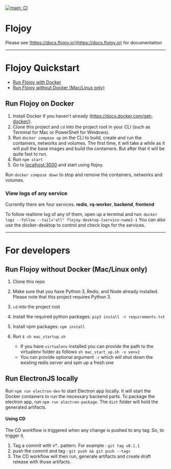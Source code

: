 [![main: CI](https://github.com/flojoy-io/flojoy-desktop/actions/workflows/main.yml/badge.svg?branch=main)](https://github.com/flojoy-io/flojoy-desktop/actions/workflows/main.yml)

# Flojoy

Please see [https://docs.flojoy.io](https://docs.flojoy.io) for documentation

***

# Flojoy Quickstart

- [Run Flojoy with Docker](#run-flojoy-on-docker)
- [Run Flojoy without Docker (Mac/Linux only)](#run-flojoy-without-docker-maclinux-only)

## Run Flojoy on Docker

1. Install Docker if you haven't already (https://docs.docker.com/get-docker/).
2. Clone this project and `cd` into the project root in your CLI (such as Terminal for Mac or PowerShell for Windows).
3. Run `docker compose up` on the CLI to build, create and run the containers, networks and volumes. The first time, it will take a while as it will pull the base images and build the containers. But after that it will be quite fast to run.
4. Run `npm start`
5. Go to [localhost:3000](http://localhost:3000) and start using flojoy.

Run `docker compose down` to stop and remove the containers, networks and volumes.

### View logs of any service

Currently there are four services.
**redis**, **rq-worker**, **backend**, **frontend**

To follow realtime log of any of them, open up a terminal and run:
`docker logs --follow --tail="all" flojoy-desktop-{service-name}-1`
You can also use the docker-desktop to control and check logs for the services.

***

# For developers

## Run Flojoy without Docker (Mac/Linux only)

1. Clone this repo
2. Make sure that you have Python 3, Redis, and Node already installed. Please note that this project requires Python 3.
3. `cd` into the project root
4. Install the required python packages: `pip3 install -r requirements.txt`
5. Install npm packages: `npm install`
6. Run `$ sh mac_startup.sh`

   - If you have `virtualenv` installed you can provide the path to the virtualenv folder as follows `sh mac_start_up.sh -v venv2`
   - You can provide optional argument `-r` which will shut down the existing redis server and spin up a fresh one

## Run ElectronJS locally
Run `npm run electron-dev` to start Electron app locally. It will start the Docker containers to run the necessary backend parts.
To package the electron app, run `npm run electron-package`. The `dist` folder will hold the generated artifacts.


#### Using CD
The CD workflow is triggered when any change is pushed to any tag. So, to trigger it,

1. Tag a commit with v*.. pattern. For example : `git tag v0.1.1`
2. push the commit and tag : `git push && git push --tags`
3. The CD workflow will then run, generate artifacts and create draft release with those artifacts.